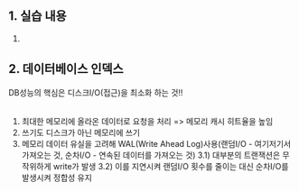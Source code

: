 ## 1. 실습 내용

1. 
 
 ## 2. 데이터베이스 인덱스
DB성능의 핵심은 디스크I/O(접근)을 최소화 하는 것!!
<br>
<br>
1. 최대한 메모리에 올라온 데이터로 요청을 처리 => 메모리 캐시 히트율을 높임
2. 쓰기도 디스크가 아닌 메모리에 쓰기
3. 메모리 데이터 유실을 고려해 WAL(Write Ahead Log)사용(랜덤I/O - 여기저기서 가져오는 것, 순차I/O - 연속된 데이터를 가져오는 것)
   3.1) 대부분의 트랜잭션은 무작위하게 write가 발생
   3.2) 이를 지연시켜 랜덤I/O 횟수를 줄이는 대신 순차I/O를 발생시켜 정합성 유지


